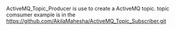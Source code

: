 ActiveMQ_Topic_Producer is use to create a ActiveMQ topic. topic comsumer example is in the https://github.com/AkilaMahesha/ActiveMQ_Topic_Subscriber.git
